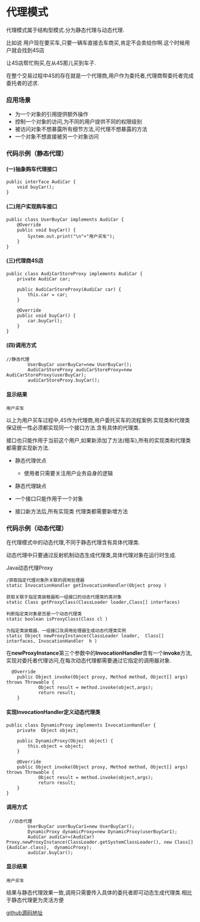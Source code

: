# 代理模式

代理模式属于结构型模式.分为静态代理与动态代理.

比如说 用户现在要买车,只要一辆车直接去车商买,肯定不会卖给你啊.这个时候用户就会找到4S店

让4S店帮忙购买,在从4S那儿买到车子.

在整个交易过程中4S的存在就是一个代理商,用户作为委托者,代理商帮委托者完成委托者的述求.

### 应用场景

- 为一个对象的引用提供额外操作
- 控制一个对象的访问,为不同的用户提供不同的权限级别
- 被访问对象不想暴露所有细节方法,可代理不想暴露的方法
- 一个对象不想直接被另一个对象访问

### 代码示例（静态代理）


#### (一)抽象购车代理接口

```
public interface AudiCar {
    void buyCar();
}
```

#### (二)用户实现购车接口

```
public class UserBuyCar implements AudiCar {
    @Override
    public void buyCar() {
        System.out.print("\n"+"用户买车");
    }
}
```

#### (三)代理商4S店

```
public class AudiCarStoreProxy implements AudiCar {
    private AudiCar car;

    public AudiCarStoreProxy(AudiCar car) {
        this.car = car;
    }

    @Override
    public void buyCar() {
        car.buyCar();
    }
}
```

#### (四)调用方式

```
//静态代理
        UserBuyCar userBuyCar=new UserBuyCar();
        AudiCarStoreProxy audiCarStoreProxy=new AudiCarStoreProxy(userBuyCar);
        audiCarStoreProxy.buyCar();
```

#### 显示结果

```
用户买车
```

以上为用户买车过程中,4S作为代理商,用户委托买车的流程案例.实现类和代理类保证统一性必须都实现同一个接口方法.含有具体的代理类.

接口也只能作用于当前这个用户,如果新添加了方法(租车),所有的实现类和代理类都需要实现新方法.

- 静态代理优点
  - 使用者只需要关注用户业务自身的逻辑

- 静态代理缺点
 - 一个接口只能作用于一个对象  
 - 接口新方法后,所有实现类 代理类都需要新增方法

 
### 代码示例（动态代理）

在代理模式中的动态代理,不同于静态代理含有具体代理类.

动态代理中只要通过反射机制动态生成代理类,具体代理对象在运行时生成.

Java动态代理Proxy

```
/获取指定代理对象所关联的调用处理器  
static InvocationHandler getInvocationHandler(Object proxy )  

获取关联于指定类装载器和一组接口的动态代理类的类对象  
static Class getProxyClass(ClassLoader loader,Class[] interfaces)  

判断指定类对象是否是一个动态代理类  
static boolean isProxyClass(Class cl )    

为指定类装载器、一组接口及调用处理器生成动态代理类实例
static Object newProxyInstance(ClassLoader loader,  Class[] interfaces, InvocationHandler  h )
```
在**newProxyInstance**第三个参数中的**InvocationHandler**含有一个**invoke**方法,实现对委托者代理访问,在每次动态代理都需要通过它指定的调用器对象.

```
  @Override
    public Object invoke(Object proxy, Method method, Object[] args) throws Throwable {
            Object result = method.invoke(object,args);
            return result;
    }
```

#### 实现InvocationHandler定义动态代理类

```
public class DynamicProxy implements InvocationHandler {
    private  Object object;

    public DynamicProxy(Object object) {
        this.object = object;
    }

    @Override
    public Object invoke(Object proxy, Method method, Object[] args) throws Throwable {
            Object result = method.invoke(object,args);
            return result;
    }
}
```

#### 调用方式

```
 //动态代理
        UserBuyCar userBuyCar1=new UserBuyCar();
        DynamicProxy dynamicProxy=new DynamicProxy(userBuyCar1);
        AudiCar audiCar=(AudiCar) Proxy.newProxyInstance(ClassLoader.getSystemClassLoader(), new Class[]{AudiCar.class},  dynamicProxy);
        audiCar.buyCar();
```


#### 显示结果

```
用户买车
```

结果与静态代理效果一致,调用只需要传入具体的委托者即可动态生成代理类.相比于静态代理更为灵活方便

[github源码地址](https://github.com/Allure0/AndroidDesignPattern/blob/master/app/src/main/java/com/allure/designPattern/proxy/ProxyTest.java)  



